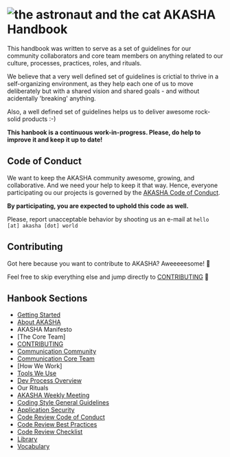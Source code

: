 # ![the astronaut and the cat](https://raw.githubusercontent.com/AkashaProject/PM/master/util/akasha-30x28.png) AKASHA Handbook

This handbook was written to serve as a set of guidelines for our community collaborators and core team members on anything related to our culture, processes, practices, roles, and rituals.

We believe that a very well defined set of guidelines is crictial to thrive in a self-organizing environment, as they help each one of us to move deliberately but with a shared vision and shared goals - and without acidentally 'breaking' anything. 

Also, a well defined set of guidelines helps us to deliver awesome rock-solid products :-)

**This hanbook is a continuous work-in-progress. Please, do help to improve it and keep it up to date!** 

## Code of Conduct

We want to keep the AKASHA community awesome, growing, and collaborative. And we need your help to keep it that way. Hence, everyone participating ou our projects is governed by the [AKASHA Code of Conduct](https://github.com/AkashaProject/PM/blob/master/handbook/sections/code-of-conduct.md).   

**By participating, you are expected to uphold this code as well.**

Please, report unacceptable behavior by shooting us an e-mail at `hello [at] akasha [dot] world` 

## Contributing   

Got here because you want to contribute to AKASHA? Aweeeeesome! :metal:

Feel free to skip everything else and jump directly to [CONTRIBUTING](https://github.com/AkashaProject/PM/blob/master/handbook/sections/CONTRIBUTING.md) :rocket:

## Hanbook Sections

- [Getting Started](https://github.com/AkashaProject/PM/blob/master/handbook/sections/getting-started.md)
- [About AKASHA](https://github.com/AkashaProject/PM/blob/master/handbook/sections/about-akasha.md)
- AKASHA Manifesto
- [The Core Team]
- [CONTRIBUTING](https://github.com/AkashaProject/PM/blob/master/handbook/sections/CONTRIBUTING.md)
- [Communication Community](https://github.com/AkashaProject/PM/blob/master/handbook/sections/communication-community.md)
- [Communication Core Team](https://github.com/AkashaProject/PM/blob/master/handbook/sections/communication-core-team.md)
- [How We Work]
- [Tools We Use](https://github.com/AkashaProject/PM/blob/master/handbook/sections/tools-we-use.md)
- [Dev Process Overview](https://github.com/AkashaProject/PM/blob/master/handbook/sections/dev-process-overview.md)
- Our Rituals
- [AKASHA Weekly Meeting](https://github.com/AkashaProject/PM/blob/master/handbook/sections/akasha-weekly.md)
- [Coding Style General Guidelines](https://github.com/AkashaProject/PM/blob/master/handbook/sections/code-style-general.md)
- [Application Security](https://github.com/AkashaProject/PM/blob/master/handbook/sections/application-security.md)
- [Code Review Code of Conduct](https://github.com/AkashaProject/PM/blob/master/handbook/sections/code-review-conduct.md )
- [Code Review Best Practices](https://github.com/AkashaProject/PM/blob/master/handbook/sections/code-review-practices.md)
- [Code Review Checklist](https://github.com/AkashaProject/PM/blob/master/handbook/sections/code-review-checklist.md)
- [Library](https://github.com/AkashaProject/PM/blob/master/handbook/sections/library.md)
- [Vocabulary](https://github.com/AkashaProject/PM/blob/master/handbook/sections/vocabulary.md)
